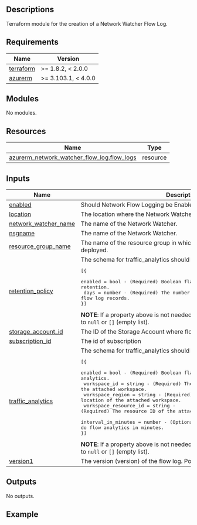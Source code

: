 <!-- BEGIN_TF_DOCS -->
## Descriptions

Terraform module for the creation of a Network Watcher Flow Log.

## Requirements

| Name | Version |
|------|---------|
| <a name="requirement_terraform"></a> [terraform](#requirement\_terraform) | >= 1.8.2, < 2.0.0 |
| <a name="requirement_azurerm"></a> [azurerm](#requirement\_azurerm) | >= 3.103.1, < 4.0.0 |

## Modules

No modules.

## Resources

| Name | Type |
|------|------|
| [azurerm_network_watcher_flow_log.flow_logs](https://registry.terraform.io/providers/hashicorp/azurerm/latest/docs/resources/network_watcher_flow_log) | resource |



## Inputs

| Name | Description | Type | Default | Required |
|------|-------------|------|---------|:--------:|
| <a name="input_enabled"></a> [enabled](#input\_enabled) | Should Network Flow Logging be Enabled? | `bool` | n/a | yes |
| <a name="input_location"></a> [location](#input\_location) | The location where the Network Watcher Flow Log resides. | `string` | n/a | yes |
| <a name="input_network_watcher_name"></a> [network\_watcher\_name](#input\_network\_watcher\_name) | The name of the Network Watcher. | `string` | n/a | yes |
| <a name="input_nsgname"></a> [nsgname](#input\_nsgname) | The name of the Network Watcher. | `string` | n/a | yes |
| <a name="input_resource_group_name"></a> [resource\_group\_name](#input\_resource\_group\_name) | The name of the resource group in which the Network Watcher was deployed. | `string` | n/a | yes |
| <a name="input_retention_policy"></a> [retention\_policy](#input\_retention\_policy) | The schema for traffic\_analytics should look like this:<pre>[{<br>  enabled = bool   - (Required) Boolean flag to enable/disable retention.<br>  days    = number - (Required) The number of days to retain flow log records.<br>}]</pre>**NOTE**: If a property above is not needed then it needs to be explicitly set to `null` or `[]` (empty list). | <pre>list(object({<br>    enabled = bool<br>    days    = number<br>  }))</pre> | `[]` | no |
| <a name="input_storage_account_id"></a> [storage\_account\_id](#input\_storage\_account\_id) | The ID of the Storage Account where flow logs are stored. | `string` | n/a | yes |
| <a name="input_subscription_id"></a> [subscription\_id](#input\_subscription\_id) | The id of subscription | `string` | n/a | yes |
| <a name="input_traffic_analytics"></a> [traffic\_analytics](#input\_traffic\_analytics) | The schema for traffic\_analytics should look like this:<pre>[{<br>  enabled               = bool   - (Required) Boolean flag to enable/disable traffic analytics.<br>  workspace_id          = string - (Required) The resource guid of the attached workspace.<br>  workspace_region      = string - (Required) The location of the attached workspace.<br>  workspace_resource_id = string - (Required) The resource ID of the attached workspace.<br>  interval_in_minutes   = number - (Optional) How frequently service should do flow analytics in minutes.<br>}]</pre>**NOTE**: If a property above is not needed then it needs to be explicitly set to `null` or `[]` (empty list). | <pre>list(object({<br>    enabled               = bool<br>    workspace_id          = string<br>    workspace_region      = string<br>    workspace_resource_id = string<br>    interval_in_minutes   = number<br>  }))</pre> | `[]` | no |
| <a name="input_version1"></a> [version1](#input\_version1) | The version (version) of the flow log. Possible values are 1 and 2. | `number` | n/a | yes |

## Outputs

No outputs.

## Example
<!-- END_TF_DOCS -->